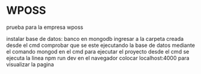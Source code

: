 # WPOSS


prueba para la empresa wposs

instalar base de datos: banco en mongodb
ingresar a la carpeta creada desde el cmd
comprobar que se este ejecutando la base de datos mediante el comando mongod en el cmd
para ejecutar el proyecto desde el cmd se ejecuta la linea npm run dev
en el navegador colocar localhost:4000 para visualizar la pagina
